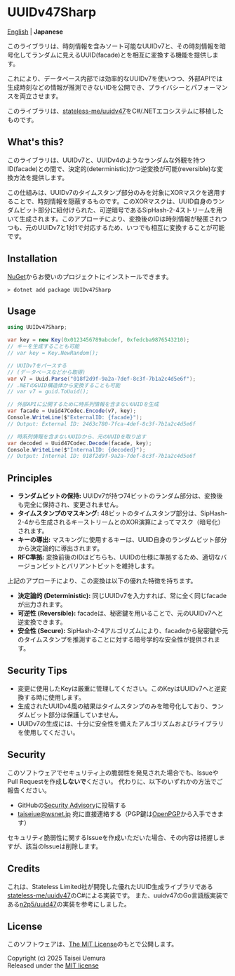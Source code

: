 # UUIDv47Sharp

[English](./README.md) | **Japanese**

このライブラリは、時刻情報を含みソート可能なUUIDv7と、その時刻情報を暗号化してランダムに見えるUUID(facade)とを相互に変換する機能を提供します。

これにより、データベース内部では効率的なUUIDv7を使いつつ、外部APIでは生成時刻などの情報が推測できないIDを公開でき、プライバシーとパフォーマンスを両立させます。

このライブラリは、[stateless-me/uuidv47](https://github.com/stateless-me/uuidv47)をC#/.NETエコシステムに移植したものです。

## What's this?
このライブラリは、UUIDv7と、UUIDv4のようなランダムな外観を持つID(facade)との間で、決定的(deterministic)かつ逆変換が可能(reversible)な変換方法を提供します。

この仕組みは、UUIDv7のタイムスタンプ部分のみを対象にXORマスクを適用することで、時刻情報を隠蔽するものです。このXORマスクは、UUID自身のランダムビット部分に紐付けられた、可逆暗号であるSipHash-2-4ストリームを用いて生成されます。このアプローチにより、変換後のIDは時刻情報が秘匿されつつも、元のUUIDv7と1対1で対応するため、いつでも相互に変換することが可能です。

## Installation

[NuGet](https://www.nuget.org/packages/UUIDv47Sharp/)からお使いのプロジェクトにインストールできます。

```
> dotnet add package UUIDv47Sharp
```

## Usage

```cs
using UUIDv47Sharp;

var key = new Key(0x0123456789abcdef, 0xfedcba9876543210);
// キーを生成することも可能
// var key = Key.NewRandom();

// UUIDv7をパースする
// (データベースなどから取得)
var v7 = Uuid.Parse("018f2d9f-9a2a-7def-8c3f-7b1a2c4d5e6f");
// .NETのGUID構造体から変換することも可能
// var v7 = guid.ToUuid();

// 外部APIに公開するために時系列情報を含まないUUIDを生成
var facade = Uuid47Codec.Encode(v7, key);
Console.WriteLine($"ExternalID: {facade}");
// Output: External ID: 2463c780-7fca-4def-8c3f-7b1a2c4d5e6f

// 時系列情報を含まないUUIDから、元のUUIDを取り出す
var decoded = Uuid47Codec.Decode(facade, key);
Console.WriteLine($"InternalID: {decoded}");
// Output: Internal ID: 018f2d9f-9a2a-7def-8c3f-7b1a2c4d5e6f
```

## Principles
- **ランダムビットの保持:** UUIDv7が持つ74ビットのランダム部分は、変換後も完全に保持され、変更されません。
- **タイムスタンプのマスキング:** 48ビットのタイムスタンプ部分は、SipHash-2-4から生成されるキーストリームとのXOR演算によってマスク（暗号化）されます。
- **キーの導出:** マスキングに使用するキーは、UUID自身のランダムビット部分から決定論的に導出されます。
- **RFC準拠:** 変換前後のIDはどちらも、UUIDの仕様に準拠するため、適切なバージョンビットとバリアントビットを維持します。

上記のアプローチにより、この変換は以下の優れた特徴を持ちます。

- **決定論的 (Deterministic):** 同じUUIDv7を入力すれば、常に全く同じfacadeが出力されます。
- **可逆性 (Reversible):** facadeは、秘密鍵を用いることで、元のUUIDv7へと逆変換できます。
- **安全性 (Secure):** SipHash-2-4アルゴリズムにより、facadeから秘密鍵や元のタイムスタンプを推測することに対する暗号学的な安全性が提供されます。

## Security Tips
- 変更に使用したKeyは厳重に管理してください。このKeyはUUIDv7へと逆変換する時に使用します。
- 生成されたUUIDv4風の結果はタイムスタンプのみを暗号化しており、ランダムビット部分は保護していません。
- UUIDv7の生成には、十分に安全性を備えたアルゴリズムおよびライブラリを使用してください。

## Security
このソフトウェアでセキュリティ上の脆弱性を発見された場合でも、IssueやPull Requestを作成**しないで**ください。 代わりに、以下のいずれかの方法でご報告ください。

- GitHubの[Security Advisory](https://github.com/taiseiue/UUIDv47Sharp/security/advisories)に投稿する
- taiseiue@wsnet.jp 宛に直接連絡する（PGP鍵は[OpenPGP](https://keys.openpgp.org/search?q=0D2E1F9F051058B2B360B34DA25AD3BFB865EC1E)から入手できます）

セキュリティ脆弱性に関するIssueを作成いただいた場合、その内容は把握しますが、該当のIssueは削除します。

## Credits
これは、Stateless Limited社が開発した優れたUUID生成ライブラリである[stateless-me/uuidv47](https://github.com/stateless-me/uuidv47)のC#による実装です。
また、uuidv47のGo言語版実装である[n2p5/uuid47](https://github.com/n2p5/uuid47)の実装を参考にしました。

## License

このソフトウェアは、[The MIT License](./LICENSE)のもとで公開します。

Copyright (c) 2025 Taisei Uemura  
Released under the [MIT license](./LICENSE)
